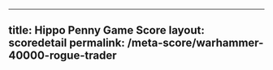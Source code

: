 ---
        
title: Hippo Penny Game Score
layout: scoredetail
permalink: /meta-score/warhammer-40000-rogue-trader
---